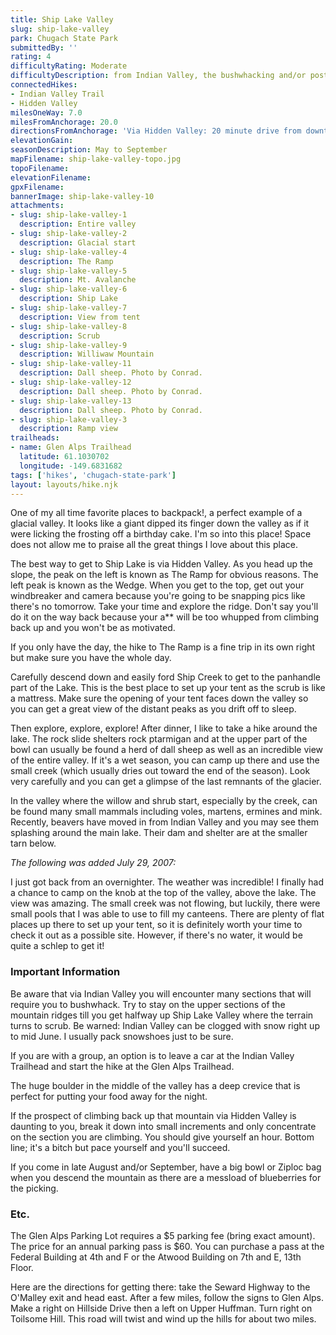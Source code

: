 ```yaml
---
title: Ship Lake Valley
slug: ship-lake-valley
park: Chugach State Park
submittedBy: ''
rating: 4
difficultyRating: Moderate
difficultyDescription: from Indian Valley, the bushwhacking and/or post holing in certain areas can be frustrating. From Hidden Valley, a very steep mountain to get back up on your return. Otherwise, very easy.
connectedHikes:
- Indian Valley Trail
- Hidden Valley
milesOneWay: 7.0
milesFromAnchorage: 20.0
directionsFromAnchorage: 'Via Hidden Valley: 20 minute drive from downtown.  <br />Via Indian Valley: 40 miles down the Seward Highway.'
elevationGain: 
seasonDescription: May to September
mapFilename: ship-lake-valley-topo.jpg
topoFilename: 
elevationFilename: 
gpxFilename: 
bannerImage: ship-lake-valley-10
attachments:
- slug: ship-lake-valley-1
  description: Entire valley
- slug: ship-lake-valley-2
  description: Glacial start
- slug: ship-lake-valley-4
  description: The Ramp
- slug: ship-lake-valley-5
  description: Mt. Avalanche
- slug: ship-lake-valley-6
  description: Ship Lake
- slug: ship-lake-valley-7
  description: View from tent
- slug: ship-lake-valley-8
  description: Scrub
- slug: ship-lake-valley-9
  description: Williwaw Mountain
- slug: ship-lake-valley-11
  description: Dall sheep. Photo by Conrad.
- slug: ship-lake-valley-12
  description: Dall sheep. Photo by Conrad.
- slug: ship-lake-valley-13
  description: Dall sheep. Photo by Conrad.
- slug: ship-lake-valley-3
  description: Ramp view
trailheads:
- name: Glen Alps Trailhead
  latitude: 61.1030702
  longitude: -149.6831682
tags: ['hikes', 'chugach-state-park']
layout: layouts/hike.njk
---
```

One of my all time favorite places to backpack!, a perfect example of a glacial valley. It looks like a giant dipped its finger down the valley as if it were licking the frosting off a birthday cake. I'm so into this place! Space does not allow me to praise all the great things I love about this place.

The best way to get to Ship Lake is via Hidden Valley. As you head up the slope, the peak on the left is known as The Ramp for obvious reasons. The left peak is known as the Wedge. When you get to the top, get out your windbreaker and camera because you're going to be snapping pics like there's no tomorrow. Take your time and explore the ridge. Don't say you'll do it on the way back because your a** will be too whupped from climbing back up and you won't be as motivated.

If you only have the day, the hike to The Ramp is a fine trip in its own right but make sure you have the whole day.

Carefully descend down and easily ford Ship Creek to get to the panhandle part of the Lake. This is the best place to set up your tent as the scrub is like a mattress. Make sure the opening of your tent faces down the valley so you can get a great view of the distant peaks as you drift off to sleep.

Then explore, explore, explore! After dinner, I like to take a hike around the lake. The rock slide shelters rock ptarmigan and at the upper part of the bowl can usually be found a herd of dall sheep as well as an incredible view of the entire valley. If it's a wet season, you can camp up there and use the small creek (which usually dries out toward the end of the season). Look very carefully and you can get a glimpse of the last remnants of the glacier.

In the valley where the willow and shrub start, especially by the creek, can be found many small mammals including voles, martens, ermines and mink. Recently, beavers have moved in from Indian Valley and you may see them splashing around the main lake. Their dam and shelter are at the smaller tarn below.

*The following was added July 29, 2007:*

I just got back from an overnighter. The weather was incredible! I finally had a chance to camp on the knob at the top of the valley, above the lake. The view was amazing. The small creek was not flowing, but luckily, there were small pools that I was able to use to fill my canteens. There are plenty of flat places up there to set up your tent, so it is definitely worth your time to check it out as a possible site. However, if there's no water, it would be quite a schlep to get it!

### Important Information

Be aware that via Indian Valley you will encounter many sections that will require you to bushwhack. Try to stay on the upper sections of the mountain ridges till you get halfway up Ship Lake Valley where the terrain turns to scrub. Be warned: Indian Valley can be clogged with snow right up to mid June. I usually pack snowshoes just to be sure. 

If you are with a group, an option is to leave a car at the Indian Valley Trailhead and start the hike at the Glen Alps Trailhead.

The huge boulder in the middle of the valley has a deep crevice that is perfect for putting your food away for the night.

If the prospect of climbing back up that mountain via Hidden Valley is daunting to you, break it down into small increments and only concentrate on the section you are climbing. You should give yourself an hour. Bottom line; it's a bitch but pace yourself and you'll succeed.

If you come in late August and/or September, have a big bowl or Ziploc bag when you descend the mountain as there are a messload of blueberries for the picking.

### Etc.

The Glen Alps Parking Lot requires a $5 parking fee (bring exact amount). The price for an annual parking pass is $60. You can purchase a pass at the Federal Building at 4th and F or the Atwood Building on 7th and E, 13th Floor. 

Here are the directions for getting there: take the Seward Highway to the O'Malley exit and head east. After a few miles, follow the signs to Glen Alps. Make a right on Hillside Drive then a left on Upper Huffman. Turn right on Toilsome Hill. This road will twist and wind up the hills for about two miles.
